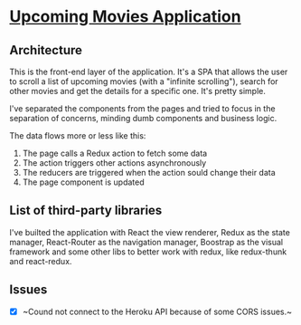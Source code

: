 # [Upcoming Movies Application](http://movindex.herokuapp.com/)

## Architecture
This is the front-end layer of the application. It's a SPA that allows the user to scroll a list of upcoming movies (with a "infinite scrolling"), search for other movies and get the details for a specific one. It's pretty simple.

I've separated the components from the pages and tried to focus in the separation of concerns, minding dumb components and business logic.

The data flows more or less like this:
1. The page calls a Redux action to fetch some data
2. The action triggers other actions asynchronously
3. The reducers are triggered when the action sould change their data
4. The page component is updated

## List of third-party libraries
I've builted the application with React the view renderer, Redux as the state manager, React-Router as the navigation manager, Boostrap as the visual framework and some other libs to better work with redux, like redux-thunk and react-redux.

## Issues
- [x] ~Cound not connect to the Heroku API because of some CORS issues.~
